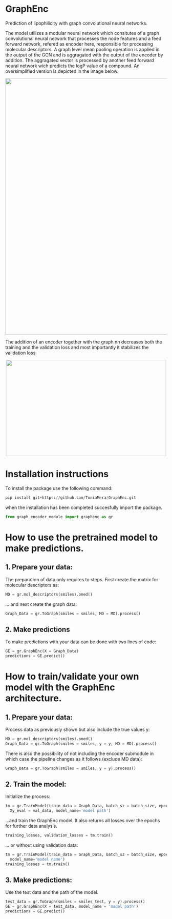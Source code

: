 # GraphEnc
Prediction of lipophilicity with graph convolutional neural networks.

The model utilizes a modular neural network which consitutes of a graph convolutional neural network that processes the node features and a feed forward network, refered as encoder here, responsible for processing molecular descriptors. A graph level mean pooling operation is applied in the output of the GCN and is aggragated with the output of the encoder by addition. The aggragated vector is processed by another feed forward neural network wich predicts the logP value of a compound. An oversimplified version is depicted in the image below.

<p align="center">
  <img src="https://github.com/ToniaMera/GraphEnc/assets/77622398/e347f711-df97-4a50-a25a-cd955076adfc" width="800" height="800">
</p>

The addition of an encoder together with the graph nn decreases both the training and the validation loss and most importantly it stabilizes the validation loss.

<p align="center">
    <img src="https://github.com/ToniaMera/GraphEnc/assets/77622398/a6fa83d4-5654-44c3-b9f9-40a61308adef" width="500" height="300">
</p>

# Installation instructions

To install the package use the following command:


```python
pip install git+https://github.com/ToniaMera/GraphEnc.git
```
when the installation has been completed succesfully import the package.

```python
from graph_encoder_module import graphenc as gr
```

# How to use the pretrained model to make predictions.
## 1. Prepare your data:

The preparation of data only requires to steps. First create the matrix for molecular descriptors as:

```python
MD = gr.mol_descriptors(smiles).oned()
```

... and next create the graph data:

```python
Graph_Data = gr.ToGraph(smiles = smiles, MD = MD).process()  
```

## 2. Make predictions 

To make predictions with your data can be done with two lines of code:

```python
GE = gr.GraphEnc(X = Graph_Data)
predictions = GE.predict()
```

# How to train/validate your own model with the GraphEnc architecture.

## 1. Prepare your data:

Process data as previously shown but also include the true values y:

```python
MD = gr.mol_descriptors(smiles).oned()
Graph_Data = gr.ToGraph(smiles = smiles, y = y, MD = MD).process()  
```

There is also the possibility of not including the encoder submodule in which case the pipeline changes as it follows (exclude MD data):

```python
Graph_Data = gr.ToGraph(smiles = smiles, y = y).process()  
```

## 2. Train the model:

Initialize the process:

```python
tm = gr.TrainModel(train_data = Graph_Data, batch_sz = batch_size, epochs = num_epochs,
  Xy_eval = val_data, model_name='model path')
```
...and train the GraphEnc model. It also returns all losses over the epochs for further data analysis.

```python
training_losses, validation_losses = tm.train()
```
... or without using validation data:

```python
tm = gr.TrainModel(train_data = Graph_Data, batch_sz = batch_size, epochs = num_epochs,
  model_name='model name')
training_losses = tm.train()
```

## 3. Make predictions:

Use the test data and the path of the model.

```python
test_data = gr.ToGraph(smiles = smiles_test, y = y).process() 
GE = gr.GraphEnc(X = test_data, model_name = 'madel path')
predictions = GE.predict()
```





